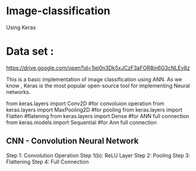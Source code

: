 # Image-classification 
Using Keras
# Data set : 

https://drive.google.com/open?id=1Iei0n3Dk5xJCzF3aFOR8in6G3cNLEy8z

This is a basic implementation of image classification using ANN. As we know , Keras is the most popular open-source tool for implementing Neural networks.

from keras.layers import Conv2D         #for convoluion operation
from keras.layers import MaxPooling2D   #for pooling
from keras.layers import Flatten        #flatening
from keras.layers import Dense          #for ANN full connection
from keras.models import Sequential     #for Ann full connection


## CNN - Convolution Neural Network
Step 1: Convolution Operation
Step 1(b): ReLU Layer
Step 2: Pooling
Step 3: Flattening
Step 4: Full Connection

